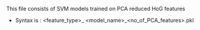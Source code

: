 This file consists of SVM models trained on PCA reduced HoG features
- Syntax is : <feature_type>_ <model_name>_<no_of_PCA_features>.pkl


